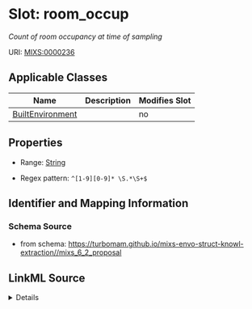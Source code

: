 # Slot: room_occup


_Count of room occupancy at time of sampling_



URI: [MIXS:0000236](https://w3id.org/mixs/0000236)



<!-- no inheritance hierarchy -->




## Applicable Classes

| Name | Description | Modifies Slot |
| --- | --- | --- |
[BuiltEnvironment](BuiltEnvironment.md) |  |  no  |







## Properties

* Range: [String](String.md)

* Regex pattern: `^[1-9][0-9]* \S.*\S+$`





## Identifier and Mapping Information







### Schema Source


* from schema: https://turbomam.github.io/mixs-envo-struct-knowl-extraction//mixs_6_2_proposal




## LinkML Source

<details>
```yaml
name: room_occup
description: Count of room occupancy at time of sampling
title: room occupancy
notes:
- room
from_schema: https://turbomam.github.io/mixs-envo-struct-knowl-extraction//mixs_6_2_proposal
rank: 1000
slot_uri: MIXS:0000236
multivalued: false
alias: room_occup
domain_of:
- BuiltEnvironment
range: string
required: false
recommended: false
pattern: ^[1-9][0-9]* \S.*\S+$

```
</details>